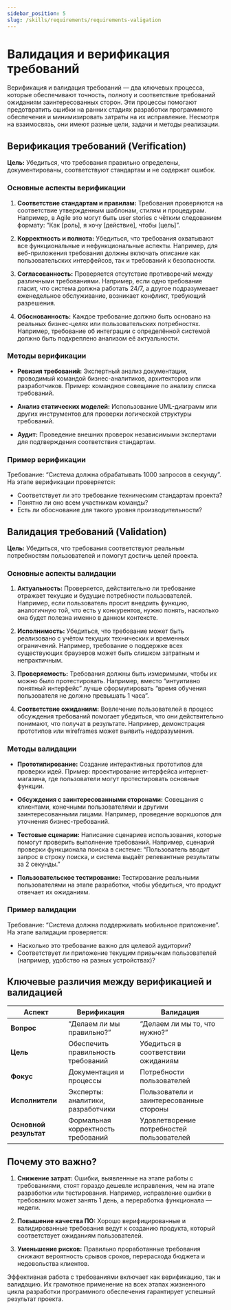 ```yaml
---
sidebar_position: 5
slug: /skills/requirements/requirements-valigation
---
```


# Валидация и верификация требований

Верификация и валидация требований — два ключевых процесса, которые обеспечивают точность, полноту и соответствие требований ожиданиям заинтересованных сторон. Эти процессы помогают предотвратить ошибки на ранних стадиях разработки программного обеспечения и минимизировать затраты на их исправление. Несмотря на взаимосвязь, они имеют разные цели, задачи и методы реализации.

## Верификация требований (Verification)

**Цель:** Убедиться, что требования правильно определены, документированы, соответствуют стандартам и не содержат ошибок.

### Основные аспекты верификации

1. **Соответствие стандартам и правилам:**
   Требования проверяются на соответствие утвержденным шаблонам, стилям и процедурам. Например, в Agile это могут быть user stories с чётким следованием формату: “Как [роль], я хочу [действие], чтобы [цель]”.

2. **Корректность и полнота:**
   Убедиться, что требования охватывают все функциональные и нефункциональные аспекты. Например, для веб-приложения требования должны включать описание как пользовательских интерфейсов, так и требований к безопасности.

3. **Согласованность:**
   Проверяется отсутствие противоречий между различными требованиями. Например, если одно требование гласит, что система должна работать 24/7, а другое подразумевает еженедельное обслуживание, возникает конфликт, требующий разрешения.

4. **Обоснованность:**
   Каждое требование должно быть основано на реальных бизнес-целях или пользовательских потребностях. Например, требование об интеграции с определённой системой должно быть подкреплено анализом её актуальности.

### Методы верификации

- **Ревизия требований:**
  Экспертный анализ документации, проводимый командой бизнес-аналитиков, архитекторов или разработчиков. Пример: командное совещание по анализу списка требований.

- **Анализ статических моделей:**
  Использование UML-диаграмм или других инструментов для проверки логической структуры требований.

- **Аудит:**
  Проведение внешних проверок независимыми экспертами для подтверждения соответствия стандартам.

### Пример верификации

Требование: “Система должна обрабатывать 1000 запросов в секунду”. На этапе верификации проверяется:

- Соответствует ли это требование техническим стандартам проекта?
- Понятно ли оно всем участникам команды?
- Есть ли обоснование для такого уровня производительности?

## Валидация требований (Validation)

**Цель:** Убедиться, что требования соответствуют реальным потребностям пользователей и помогут достичь целей проекта.

### Основные аспекты валидации

1. **Актуальность:**
   Проверяется, действительно ли требование отражает текущие и будущие потребности пользователей. Например, если пользователь просит внедрить функцию, аналогичную той, что есть у конкурентов, нужно понять, насколько она будет полезна именно в данном контексте.

2. **Исполнимость:**
   Убедиться, что требование может быть реализовано с учётом текущих технических и временных ограничений. Например, требование о поддержке всех существующих браузеров может быть слишком затратным и непрактичным.

3. **Проверяемость:**
   Требования должны быть измеримыми, чтобы их можно было протестировать. Например, вместо “интуитивно понятный интерфейс” лучше сформулировать “время обучения пользователя не должно превышать 1 часа”.

4. **Соответствие ожиданиям:**
   Вовлечение пользователей в процесс обсуждения требований помогает убедиться, что они действительно понимают, что получат в результате. Например, демонстрация прототипов или wireframes может выявить недоразумения.

### Методы валидации

- **Прототипирование:**
  Создание интерактивных прототипов для проверки идей. Пример: проектирование интерфейса интернет-магазина, где пользователи могут протестировать основные функции.

- **Обсуждения с заинтересованными сторонами:**
  Совещания с клиентами, конечными пользователями и другими заинтересованными лицами. Например, проведение воркшопов для уточнения бизнес-требований.

- **Тестовые сценарии:**
  Написание сценариев использования, которые помогут проверить выполнение требований. Например, сценарий проверки функционала поиска в системе: “Пользователь вводит запрос в строку поиска, и система выдаёт релевантные результаты за 2 секунды.”

- **Пользовательское тестирование:**
  Тестирование реальными пользователями на этапе разработки, чтобы убедиться, что продукт отвечает их ожиданиям.

### Пример валидации

Требование: “Система должна поддерживать мобильное приложение”. На этапе валидации проверяется:

- Насколько это требование важно для целевой аудитории?
- Соответствует ли приложение текущим привычкам пользователей (например, удобство на разных устройствах)?

## Ключевые различия между верификацией и валидацией

| **Аспект**               | **Верификация**                               | **Валидация**                                |
|---------------------------|-----------------------------------------------|----------------------------------------------|
| **Вопрос**               | “Делаем ли мы правильно?”                     | “Делаем ли мы то, что нужно?”                |
| **Цель**                 | Обеспечить правильность требований            | Убедиться в соответствии ожиданиям          |
| **Фокус**                | Документация и процессы                       | Потребности пользователей                    |
| **Исполнители**          | Эксперты: аналитики, разработчики             | Пользователи и заинтересованные стороны      |
| **Основной результат**   | Формальная корректность требований            | Удовлетворение потребностей пользователей    |

## Почему это важно?

1. **Снижение затрат:**
   Ошибки, выявленные на этапе работы с требованиями, стоят гораздо дешевле исправления, чем на этапе разработки или тестирования. Например, исправление ошибки в требованиях может занять 1 день, а переработка функционала — недели.

2. **Повышение качества ПО:**
   Хорошо верифицированные и валидированные требования ведут к созданию продукта, который соответствует ожиданиям пользователей.

3. **Уменьшение рисков:**
   Правильно проработанные требования снижают вероятность срывов сроков, перерасхода бюджета и недовольства клиентов.

Эффективная работа с требованиями включает как верификацию, так и валидацию. Их грамотное применение на всех этапах жизненного цикла разработки программного обеспечения гарантирует успешный результат проекта.

